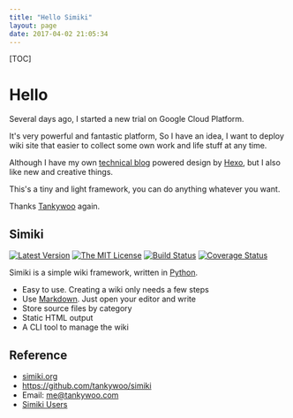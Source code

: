 ```yaml
---
title: "Hello Simiki"
layout: page
date: 2017-04-02 21:05:34
---
```


[TOC]

# Hello #

Several days ago, I started a new trial on Google Cloud Platform.

It's very powerful and fantastic platform, So I have an idea, I want to deploy wiki site that easier to collect some own work and life stuff at any time. 

Although I have my own [technical blog](https://io.itabas.com) powered design by [Hexo](https://hexo.io), but I also like new and creative things. 

This's a tiny and light framework, you can do anything whatever you want.

Thanks [Tankywoo](tankywoo.com) again.

## Simiki ##

[![Latest Version](http://img.shields.io/pypi/v/simiki.svg)](https://pypi.python.org/pypi/simiki)
[![The MIT License](http://img.shields.io/badge/license-MIT-yellow.svg)](https://github.com/tankywoo/simiki/blob/master/LICENSE)
[![Build Status](https://travis-ci.org/tankywoo/simiki.svg)](https://travis-ci.org/tankywoo/simiki)
[![Coverage Status](https://img.shields.io/coveralls/tankywoo/simiki.svg)](https://coveralls.io/r/tankywoo/simiki)

Simiki is a simple wiki framework, written in [Python](https://www.python.org/).

* Easy to use. Creating a wiki only needs a few steps
* Use [Markdown](http://daringfireball.net/projects/markdown/). Just open your editor and write
* Store source files by category
* Static HTML output
* A CLI tool to manage the wiki

## Reference ##

* [simiki.org](http://simiki.org)
* <https://github.com/tankywoo/simiki>
* Email: <me@tankywoo.com>
* [Simiki Users](https://github.com/tankywoo/simiki/wiki/Simiki-Users)